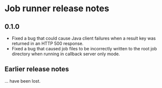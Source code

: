 # Job runner release notes

## 0.1.0

* Fixed a bug that could cause Java client failures when a result key was returned in an HTTP 500
  response.
* Fixed a bug that caused job files to be incorrectly written to the root job directory when
  running in callback server only mode.

## Earlier release notes

... have been lost.
